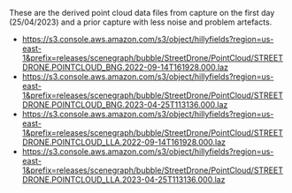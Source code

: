 These are the derived point cloud data files from capture on the first day (25/04/2023) and a prior capture with less noise and problem artefacts.

* https://s3.console.aws.amazon.com/s3/object/hillyfields?region=us-east-1&prefix=releases/scenegraph/bubble/StreetDrone/PointCloud/STREETDRONE.POINTCLOUD_BNG.2022-09-14T161928.000.laz
* https://s3.console.aws.amazon.com/s3/object/hillyfields?region=us-east-1&prefix=releases/scenegraph/bubble/StreetDrone/PointCloud/STREETDRONE.POINTCLOUD_BNG.2023-04-25T113136.000.laz
* https://s3.console.aws.amazon.com/s3/object/hillyfields?region=us-east-1&prefix=releases/scenegraph/bubble/StreetDrone/PointCloud/STREETDRONE.POINTCLOUD_LLA.2022-09-14T161928.000.laz
* https://s3.console.aws.amazon.com/s3/object/hillyfields?region=us-east-1&prefix=releases/scenegraph/bubble/StreetDrone/PointCloud/STREETDRONE.POINTCLOUD_LLA.2023-04-25T113136.000.laz
